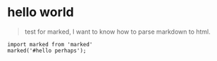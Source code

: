 # hello world

> test for marked, I want to know how to parse markdown to html.

```shell
import marked from 'marked'
marked('#hello perhaps');
```
